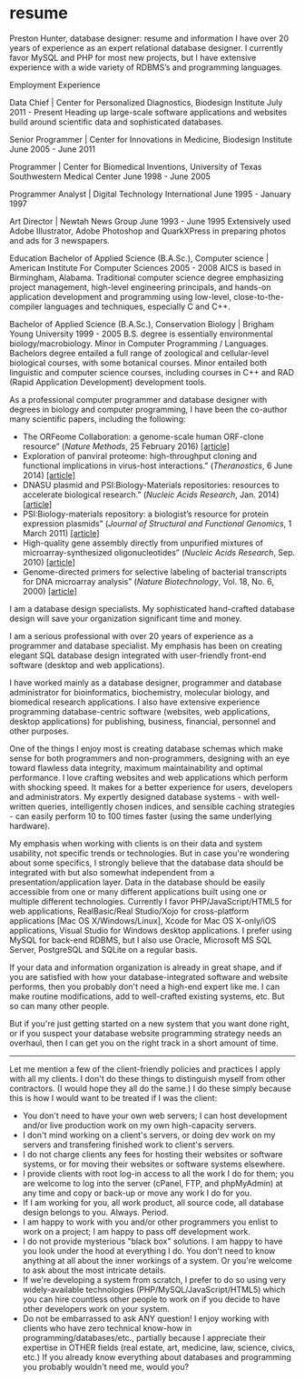 # resume
Preston Hunter, database designer: resume and information
I have over 20 years of experience as an expert relational database designer. I currently favor MySQL and PHP for most new projects, but I have extensive experience with a wide variety of RDBMS’s and programming languages.

Employment Experience

Data Chief | Center for Personalized Diagnostics, Biodesign Institute
July 2011 - Present
Heading up large-scale software applications and websites build around scientific data and sophisticated databases.

Senior Programmer | Center for Innovations in Medicine, Biodesign Institute
June 2005 - June 2011

Programmer | Center for Biomedical Inventions, University of Texas Southwestern Medical Center
June 1998 - June 2005

Programmer Analyst | Digital Technology International
June 1995 - January 1997

Art Director | Newtah News Group
June 1993 - June 1995
Extensively used Adobe Illustrator, Adobe Photoshop and QuarkXPress in preparing photos and ads for 3 newspapers.


Education
Bachelor of Applied Science (B.A.Sc.), Computer science | American Institute For Computer Sciences
2005 - 2008
AICS is based in Birmingham, Alabama. Traditional computer science degree emphasizing project management, high-level engineering principals, and hands-on application development and programming using low-level, close-to-the-compiler  languages and techniques, especially C and C++.

Bachelor of Applied Science (B.A.Sc.), Conservation Biology | Brigham Young University
1999 - 2005
B.S. degree is essentially environmental biology/macrobiology. Minor in Computer Programming /  Languages. Bachelors degree entailed a full range of zoological and cellular-level biological courses,  with some botanical courses. Minor entailed both linguistic and computer science courses, including courses in C++ and RAD (Rapid Application Development) development tools.


As a professional computer programmer and database designer with degrees in biology and computer programming, I have been the co-author many scientific papers, including the following:
- The ORFeome Collaboration: a genome-scale human ORF-clone resource&rdquo; (<em>Nature Methods</em>, 25 February 2016) <a href="http://www.nature.com/nmeth/journal/v13/n3/full/nmeth.3776.html">[article]</a></li>
- Exploration of panviral proteome: high-throughput cloning and functional implications in virus-host interactions.&rdquo; (<em>Theranostics</em>, 6 June 2014) <a href="http://www.ncbi.nlm.nih.gov/pubmed/24955142">[article]</a></li>
- DNASU plasmid and PSI:Biology-Materials repositories: resources to accelerate biological research.&rdquo; (<em>Nucleic Acids Research</em>, Jan. 2014) <a href="http://www.ncbi.nlm.nih.gov/pubmed/24225319">[article]</a></li>
- PSI:Biology-materials repository: a biologist&rsquo;s resource for protein expression plasmids&rdquo; (<em>Journal of Structural and Functional Genomics</em>, 1 March 2011) <a href="http://www.ncbi.nlm.nih.gov/pubmed/21360289">[article]</a></li>
- High-quality gene assembly directly from unpurified mixtures of microarray-synthesized oligonucleotides&rdquo; (<em>Nucleic Acids Research</em>, Sep. 2010) <a href="http://www.ncbi.nlm.nih.gov/pmc/articles/PMC2965257/">[article]</a></li>
- Genome-directed primers for selective labeling of bacterial transcripts for DNA microarray analysis&rdquo; (<em>Nature Biotechnology</em>, Vol. 18, No. 6, 2000) <a href="http://www.ncbi.nlm.nih.gov/pubmed/10835610">[article]</a></li>

I am a database design specialists. My sophisticated hand-crafted database design will save your organization significant time and money.

I am a serious professional with over 20 years of experience as a programmer and database specialist. My emphasis has been on creating elegant SQL database design integrated with user-friendly front-end software (desktop and web applications).

I have worked mainly as a database designer, programmer and database administrator for bioinformatics, biochemistry, molecular biology, and biomedical research applications. I  also have extensive experience programming database-centric software (websites, web applications, desktop applications) for publishing, business, financial, personnel and other purposes.

One of the things I enjoy most is creating database schemas which make sense for both programmers and non-programmers, designing with an eye toward flawless data integrity, maximum maintainability and optimal performance. I love crafting websites and web applications which perform with shocking speed. It makes for a better experience for users, developers and administrators. My expertly designed database systems - with well-written queries, intelligently chosen indices, and sensible caching strategies - can easily perform 10 to 100 times faster (using the same underlying hardware).

My emphasis when working with clients is on their data and system usability, not specific trends or technologies. But in case you're wondering about some specifics, I strongly believe that the database data should be integrated with but also somewhat independent from a presentation/application layer. Data in the database should be easily accessible from one or many different applications built using one or multiple different technologies. Currently I favor PHP/JavaScript/HTML5 for web applications, RealBasic/Real Studio/Xojo for cross-platform applications [Mac OS X/Windows/Linux], Xcode for Mac OS X-only/iOS applications, Visual Studio for Windows desktop applications. I prefer using MySQL for back-end RDBMS, but I also use Oracle, Microsoft MS SQL Server, PostgreSQL and SQLite on a regular basis.

If your data and information organization is already in great shape, and if you are satisfied with how your database-integrated software and website performs, then you probably don't need a high-end expert like me. I can make routine modifications, add to well-crafted existing systems, etc. But so can many other people.

But if you're just getting started on a new system that you want done right, or if you suspect your database website programming strategy needs an overhaul, then I can get you on the right track in a short amount of time.

* * * * * * * *
Let me mention a few of the client-friendly policies and practices I apply with all my clients. I don't do these things to distinguish myself from other contractors. (I would hope they all do the same.) I do these simply because this is how I would want to be treated if I was the client:
- You don't need to have your own web servers; I can host development and/or live production work on my own high-capacity servers.
- I don't mind working on a client's servers, or doing dev work on my servers and transfering finished work to client's servers.
- I do not charge clients any fees for hosting their websites or software systems, or for moving their websites or software systems elsewhere.
- I provide clients with root log-in access to all the work I do for them; you are welcome to log into the server (cPanel, FTP, and phpMyAdmin) at any time and copy or back-up or move any work I do for you.
- If I am working for you, all work product, all source code, all database design belongs to you. Always. Period.
- I am happy to work with you and/or other programmers you enlist to work on a project; I am happy to pass off development work.
- I do not provide mysterious "black box" solutions. I am happy to have you look under the hood at everything I do. You don't need to know anything at all about the inner workings of a system. Or you're welcome to ask about the most intricate details.
- If we're developing a system from scratch, I prefer to do so using very widely-available technologies (PHP/MySQL/JavaScript/HTML5) which you can hire countless other people to work on if you decide to have other developers work on your system.
- Do not be embarrassed to ask ANY question! I enjoy working with clients who have zero technical know-how in programming/databases/etc., partially because I appreciate their expertise in OTHER fields (real estate, art, medicine, law, science, civics, etc.) If you already know everything about databases and programming you probably wouldn't need me, would you?
